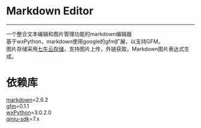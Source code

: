 # Markdown Editor
-------

一个整合文本编辑和图片管理功能的markdown编辑器  
基于wxPython，markdown使用google的gfm扩展，以支持GFM。  
图片存储采用[七牛云存储](www.qiniu.com 'qiniu')，支持图片上传，外链获取，Markdown图片表达式生成。  


# 依赖库

[markdown](https://pypi.python.org/pypi/Markdown/2.6.2 'markdown')=2.6.2  
[gfm](https://github.com/google/py-gfm 'py-gfm')=0.1.1  
[wxPython](http://www.wxpython.org/ 'wxPython')=3.0.2.0  
[qiniu-sdk](https://github.com/qiniu/python-sdk 'qiniu-sdk')=7.x  
